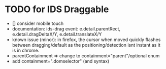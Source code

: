 # TODO for IDS Draggable

- [] consider mobile touch
- documentation: ids-drag event: e.detail.parentRect, e.detail.dragDeltaX/Y, e.detail.translateX/Y
- known issue (minor): in firefox, the cursor when moved quickly flashes between dragging/default as the positioning/detection
isnt instant as it is in chrome.
- parentContainment => change to containment="parent"/optional enum
- add containment=".domselector" (and syntax)